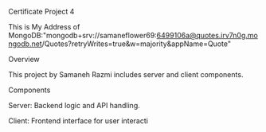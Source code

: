 Certificate Project 4

This is My Address of MongoDB:"mongodb+srv://samaneflower69:6499106a@quotes.irv7n0g.mongodb.net/Quotes?retryWrites=true&w=majority&appName=Quote"

Overview

This project by Samaneh Razmi includes server and client components.

Components

Server: Backend logic and API handling.

Client: Frontend interface for user interacti
